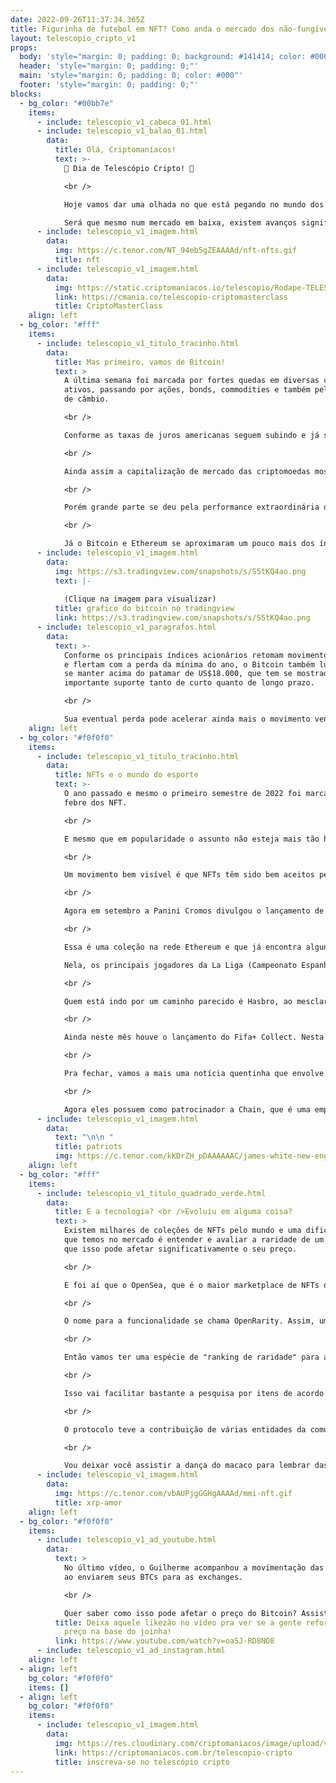 ```yaml
---
date: 2022-09-26T11:37:34.365Z
title: Figurinha de futebol em NFT? Como anda o mercado dos não-fungíveis?
layout: telescopio_cripto_v1
props:
  body: 'style="margin: 0; padding: 0; background: #141414; color: #000"'
  header: 'style="margin: 0; padding: 0;"'
  main: 'style="margin: 0; padding: 0; color: #000"'
  footer: 'style="margin: 0; padding: 0;"'
blocks:
  - bg_color: "#00bb7e"
    items:
      - include: telescopio_v1_cabeca_01.html
      - include: telescopio_v1_balao_01.html
        data:
          title: Olá, Criptomaníacos!
          text: >-
            🔭 Dia de Telescópio Cripto! 🔭

            <br />

            Hoje vamos dar uma olhada no que está pegando no mundo dos tokens não-fungíveis.

            Será que mesmo num mercado em baixa, existem avanços significativos no setor?
      - include: telescopio_v1_imagem.html
        data:
          img: https://c.tenor.com/NT_94eb5gZEAAAAd/nft-nfts.gif
          title: nft
      - include: telescopio_v1_imagem.html
        data:
          img: https://static.criptomaniacos.io/telescopio/Rodape-TELESCOPIO-2.png
          link: https://cmania.co/telescopio-criptomasterclass
          title: CriptoMasterClass
    align: left
  - bg_color: "#fff"
    items:
      - include: telescopio_v1_titulo_tracinho.html
        data:
          title: Mas primeiro, vamos de Bitcoin!
          text: >
            A última semana foi marcada por fortes quedas em diversas classes de
            ativos, passando por ações, bonds, commodities e também pelo mercado
            de câmbio.

            <br />

            Conforme as taxas de juros americanas seguem subindo e já se encontram no maior patamar desde 2008, o Dólar também continua em forte valorização, cenário que se mostra bastante desafiador para os ativos de risco.

            <br />

            Ainda assim a capitalização de mercado das criptomoedas mostrou relativa resiliência, caindo <b>-1,06%</b> contra <b>-4,65%</b> do índice S&P 500.

            <br />

            Porém grande parte se deu pela performance extraordinária de pouquíssimos outliers no período, como o caso da Ripple (XRP) que subiu <b>37,50%</b> e adicionou sozinha aproximadamente US$6.5 bilhões em valor de mercado.

            <br />

            Já o Bitcoin e Ethereum se aproximaram um pouco mais dos índices americanos, caindo <b>-3,14%</b> e <b>2,99%</b> respectivamente.
      - include: telescopio_v1_imagem.html
        data:
          img: https://s3.tradingview.com/snapshots/s/S5tKQ4ao.png
          text: |-
            
            (Clique na imagem para visualizar)
          title: grafico do bitcoin no tradingview
          link: https://s3.tradingview.com/snapshots/s/S5tKQ4ao.png
      - include: telescopio_v1_paragrafos.html
        data:
          text: >-
            Conforme os principais índices acionários retomam movimento de baixa
            e flertam com a perda da mínima do ano, o Bitcoin também luta para
            se manter acima do patamar de US$18.000, que tem se mostrado um
            importante suporte tanto de curto quanto de longo prazo.

            <br />

            Sua eventual perda pode acelerar ainda mais o movimento vendedor visto nas últimas semanas, enquanto uma reversão da atual tendência de baixa ainda depende da superação da LTB marcada em amarelo em nosso gráfico.
    align: left
  - bg_color: "#f0f0f0"
    items:
      - include: telescopio_v1_titulo_tracinho.html
        data:
          title: NFTs e o mundo do esporte
          text: >-
            O ano passado e mesmo o primeiro semestre de 2022 foi marcado pela
            febre dos NFT.

            <br />

            E mesmo que em popularidade o assunto não esteja mais tão hypado, muitos progressos continuam a acontecer.

            <br />

            Um movimento bem visível é que NFTs têm sido bem aceitos pelo mundo do esporte.

            <br />

            Agora em setembro a Panini Cromos divulgou o lançamento de sua coleção de tokens não-fungíveis, que tem o nome de “Megacracks LaLiga Santander 22/23 NFT Elite“.

            <br />

            Essa é uma coleção na rede Ethereum e que já encontra alguns tokens no OpenSea. 

            Nela, os principais jogadores da La Liga (Campeonato Espanhol) da atual temporada estão representados em “NFT de Elite”, além de haver também as figurinhas físicas.

            <br />

            Quem está indo por um caminho parecido é Hasbro, ao mesclar itens digitais com físicos. A empresa pôs à venda pré-encomendas de bonecos focados na NBA, com estrelas como LeBron James, Stephen Curry, e outros astros. Por 50 dólares os amantes de basquete levam um bonequinho de 15 centímetros e cards NFT.

            <br />

            Ainda neste mês houve o lançamento do Fifa+ Collect. Nesta plataforma, é possível comprar NFTs com momentos clássicos do futebol, que incluem áudio e vídeo. Então é como uma evolução das figurinhas tradicionais licenciadas pela FIFA. Um pacote inicial de tokens do Fifa+ Collect está sendo vendido por US$4,99.

            <br />

            Pra fechar, vamos a mais uma notícia quentinha que envolve um dos grandes nomes do futebol americano. Você já deve ter ouvido falar do New England Patriots, várias vezes vencedor do Super Bowl, certo?

            <br />

            Agora eles possuem como patrocinador a Chain, que é uma empresa de software Web3 e NFT. A mesma empresa é conhecida pelo primeiro lançamento NFT da marca de jóias de luxo Tiffany & Co, que inclui um colar da popular coleção CryptoPunk, avaliado em 30 ETH.
      - include: telescopio_v1_imagem.html
        data:
          text: "\n\n "
          title: patriots
          img: https://c.tenor.com/kKDrZH_pDAAAAAAC/james-white-new-england-patriots.gif
    align: left
  - bg_color: "#fff"
    items:
      - include: telescopio_v1_titulo_quadrado_verde.html
        data:
          title: E a tecnologia? <br />Evoluiu em alguma coisa?
          text: >
            Existem milhares de coleções de NFTs pelo mundo e uma dificuldade
            que temos no mercado é entender e avaliar a raridade de um item, já
            que isso pode afetar significativamente o seu preço. 

            <br />

            E foi aí que o OpenSea, que é o maior marketplace de NFTs do mundo resolveu utilizar um protocolo para calcular a raridade dos tokens, de forma transparente e aberta. 

            <br />

            O nome para a funcionalidade se chama OpenRarity. Assim, um NFT escasso vai receber uma escala de numeração baixa, como 1 ou 2, enquanto tokens menos raros vão receber numerações mais altas. 

            <br />

            Então vamos ter uma espécie de "ranking de raridade" para as coleções que optarem por aplicar o recurso. 

            <br />

            Isso vai facilitar bastante a pesquisa por itens de acordo com a raridade, criando uma metodologia padrão para o cálculo.

            <br />

            O protocolo teve a contribuição de várias entidades da comunidade NFT, incluindo Curio, icy.tools, Proof e o próprio OpenSea.

            <br />

            Vou deixar você assistir a dança do macaco para lembrar das famosas coleções de NFTs que possuem como tema esses bichinhos!
      - include: telescopio_v1_imagem.html
        data:
          img: https://c.tenor.com/vbAUPjgGGHgAAAAd/mmi-nft.gif
          title: xrp-amor
    align: left
  - bg_color: "#f0f0f0"
    items:
      - include: telescopio_v1_ad_youtube.html
        data:
          text: >
            No último vídeo, o Guilherme acompanhou a movimentação das baleias
            ao enviarem seus BTCs para as exchanges.

            <br />

            Quer saber como isso pode afetar o preço do Bitcoin? Assista agora!
          title: Deixa aquele likezão no vídeo pra ver se a gente reforça o suporte do
            preço na base do joinha!
          link: https://www.youtube.com/watch?v=oaSJ-RD8NO8
      - include: telescopio_v1_ad_instagram.html
    align: left
  - align: left
    bg_color: "#f0f0f0"
    items: []
  - align: left
    bg_color: "#f0f0f0"
    items:
      - include: telescopio_v1_imagem.html
        data:
          img: https://res.cloudinary.com/criptomaniacos/image/upload/v1662133224/telescopio/inscreva-se-telescopio.png
          link: https://criptomaniacos.com.br/telescopio-cripto
          title: inscreva-se no telescópio cripto
---
```

